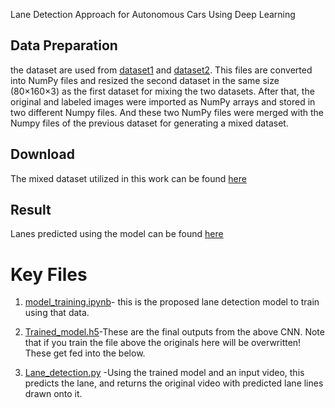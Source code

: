 Lane Detection Approach for Autonomous Cars Using Deep Learning

## Data Preparation
the dataset are used from [dataset1](https://github.com/mvirgo/MLND-Capstone) and [dataset2](https://data.mendeley.com/datasets/t576ydh9v8/4). This files are converted into NumPy files and resized the second dataset in the same size (80×160×3) as the first dataset for mixing the two datasets. After that, the original and labeled images were imported as NumPy arrays and stored in two different Numpy files. And these two NumPy files were merged with the Numpy files of the previous dataset for generating a mixed dataset.

## Download
The mixed dataset utilized in this work can be found [here](https://drive.google.com/drive/folders/11R40PdKmEBYpntgvVmQFbsE7LfIK8UEv?usp=drive_link)

## Result
Lanes predicted using the model can be found [here](https://drive.google.com/drive/folders/1MHiU1UFPyM51ZazepZiOmnl0JGhJ8bBO?usp=drive_link)

# Key Files
1. [model_training.ipynb](https://github.com/ampady06/IITISoC-23-IVR1-LaneDetection-using-LimitedComputationPower/blob/main/Lane_detection_using_DL/model_training.ipynb)-  this is the proposed lane detection model to train using that data.

2. [Trained_model.h5](https://github.com/ampady06/IITISoC-23-IVR1-LaneDetection-using-LimitedComputationPower/blob/main/Lane_detection_using_DL/Trained_model.h5)-These are the final outputs from the above CNN. Note that if you train the file above the originals here will be overwritten! These get fed into the below.
3. [Lane_detection.py](https://github.com/ampady06/IITISoC-23-IVR1-LaneDetection-using-LimitedComputationPower/blob/main/Lane_detection_using_DL/Lane_detection.py) -Using the trained model and an input video, this predicts the lane, and returns the original video with predicted lane lines drawn onto it.
